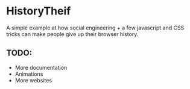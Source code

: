 # HistoryTheif
A simple example at how social engineering + a few javascript and CSS tricks can make people give up their browser history.

## TODO:
+ More documentation
+ Animations
+ More websites
